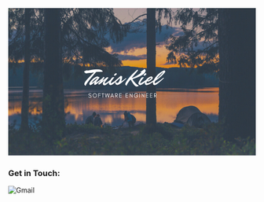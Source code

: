 <img src='./assets/banners/Script Camping Facebook Cover.png' height="300" width="600">

### Get in Touch:

<img alt="Gmail" src="https://img.shields.io/badge/Gmail-D14836?style=for-the-badge&logo=gmail&logoColor=white" />

<!--
**TanisTanis/TanisTanis** is a ✨ _special_ ✨ repository because its `README.md` (this file) appears on your GitHub profile.

Here are some ideas to get you started:

- 🔭 I’m currently working on ...
- 🌱 I’m currently learning ...
- 👯 I’m looking to collaborate on ...
- 🤔 I’m looking for help with ...
- 💬 Ask me about ...
- 📫 How to reach me: ...
- 😄 Pronouns: ...
- ⚡ Fun fact: ...
-->
